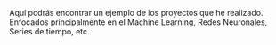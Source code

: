  Aquí podrás encontrar un ejemplo de los proyectos que he realizado. Enfocados principalmente en el Machine Learning, Redes Neuronales, Series de tiempo, etc.
